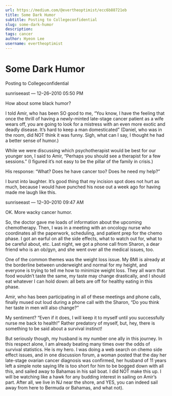 ```yaml
---
url: https://medium.com/@evertheoptimist/ecc6b88721eb
title: Some Dark Humor
subtitle: Posting to Collegeconfidential
slug: some-dark-humor
description: 
tags: cancer
author: Hyeon Lee
username: evertheoptimist
---
```


# Some Dark Humor

Posting to Collegeconfidential

sunriseeast — 12–26–2010 05:50 PM

How about some black humor?

I told Amir, who has been SO good to me, “You know, I have the feeling that once the thrill of having a newly-minted late-stage cancer patient as a wife wears off, you are going to look for a mistress with an even more exotic and deadly disease. It’s hard to keep a man domesticated” (Daniel, who was in the room, did NOT think it was funny. Sigh, what can I say, I thought he had a better sense of humor.)

While we were discussing which psychotherapist would be best for our younger son, I said to Amir, “Perhaps you should see a therapist for a few sessions.” (I figured it’s not easy to be the pillar of the family in crisis.)

His response: “What? Does he have cancer too? Does he need my help?”

I burst into laughter. It’s good thing that my incision spot does not hurt as much, because I would have punched his nose out a week ago for having made me laugh like this.

sunriseeast — 12–30–2010 09:47 AM

OK. More wacky cancer humor.

So, the doctor gave me loads of information about the upcoming chemotherapy. Then, I was in a meeting with an oncology nurse who coordinates all the paperwork, scheduling, and patient prep for the chemo phase. I got an earful on all the side effects, what to watch out for, what to be careful about, etc. Last night, we got a phone call from Sharon, a dear friend who is an ob/gyn, and she went over all the medical issues, too.

One of the common themes was the weight loss issue. My BMI is already at the borderline between underweight and normal for my height, and everyone is trying to tell me how to minimize weight loss. They all warn that food wouldn’t taste the same, my taste may change drastically, and I should eat whatever I can hold down: all bets are off for healthy eating in this phase.

Amir, who has been participating in all of these meetings and phone calls, finally mused out loud during a phone call with the Sharon, “Do you think her taste in men will also change?”

My sentiment? “Even if it does, I will keep it to myself until you successfully nurse me back to health!” Rather predatory of myself, but, hey, there is something to be said about a survival instinct!

But seriously though, my husband is my number one ally in this journey. In this respect alone, I am already beating many times over the odds of survival statistics. He is my hero. I was doing a web search on chemo side effect issues, and in one discussion forum, a woman posted that the day her late-stage ovarian cancer diagnosis was confirmed, her husband of 11 years left a simple note saying life is too short for him to be bogged down with all this, and sailed away to Bahamas in his sail boat. I did NOT make this up. I will be watching like a hawk for any budding interest in sailing on Amir’s part. After all, we live in NJ near the shore, and YES, you can indeed sail away from here to Bermuda or Bahamas, and what not).


